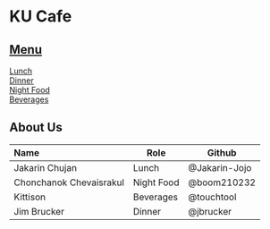 # KU Cafe

## [Menu](Menu.md)


[Lunch](Menu.md#Lunch)  
[Dinner](Menu#dinner)    
[Night Food](/Menu.md#night-food)    
[Beverages](/Menu.md#beverages)  

## About Us

| Name      | Role      | Github          |
|:----------|-----------|-----------------|
| Jakarin Chujan | Lunch | @Jakarin-Jojo |
| Chonchanok Chevaisrakul | Night Food | @boom210232 |
| Kittison | Beverages | @touchtool       |
| Jim Brucker |  Dinner | @jbrucker       |



